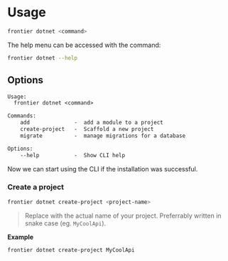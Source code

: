 # Usage

```bash
frontier dotnet <command>
```

The help menu can be accessed with the command:

```bash
frontier dotnet --help
```

## Options

```txt
Usage:
  frontier dotnet <command>

Commands:
    add              -  add a module to a project
    create-project   -  Scaffold a new project
    migrate          -  manage migrations for a database

Options:
    --help           -  Show CLI help
```

Now we can start using the CLI if the installation was successful.


### Create a project

```bash
frontier dotnet create-project <project-name>
```
> Replace <project-name> with the actual name of your project. Preferrably written in snake case (eg. `MyCoolApi`).

**Example**
```bash
frontier dotnet create-project MyCoolApi
```
